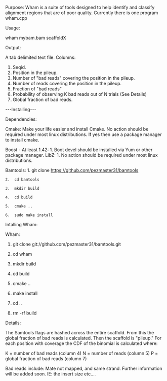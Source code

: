 Purpose:
Wham is a suite of tools designed to help identify and classify alignment regions
that are of poor quality.  Currently there is one program wham.cpp

Usage:

wham mybam.bam scaffoldX 

Output:

A tab delimited text file.
Columns:

1. Seqid.
2. Position in the pileup. 
3. Number of "bad reads" covering the position in the pileup.
4. Number of reads covering the position in the pileup.
5. Fraction of "bad reads"
6. Probability of observing K bad reads out of N trials (See Details)
7. Global fraction of bad reads.

---Installing---

Dependencies:

  Cmake:
    Make your life easier and install Cmake.  No action should be required under most linux distributions. 
    If yes then use a package manager to install cmake.

  Boost - At least 1.42:
    1.  Boot devel should be installed via Yum or other package manager.
  LibZ:
    1. No action should be required under most linux distributions.

  Bamtools: 
    1.  git clone https://github.com/pezmaster31/bamtools
    
    2.  cd bamtools
    
    3.  mkdir build
    
    4.  cd build
    
    5.  cmake ..
    
    6.  sudo make install

Intalling Wham:

  Wham:
   1.  git clone git://github.com/pezmaster31/bamtools.git
   
   2.  cd wham
   
   3.  mkdir build
   
   4.  cd build
   
   5.  cmake ..
  
   6.  make install
   
   7.  cd ..
   
   8.  rm -rf build


Details:

The Samtools flags are hashed across the entire scaffold.  From this the global fraction
of bad reads is calculated.  Then the scaffold is "pileup."  For each position with 
coverage the CDF of the binomial is calculated where:

K = number of bad reads (column 4)
N = number of reads  (column 5)
P = global fraction of bad reads (column 7)

Bad reads include: Mate not mapped, and same strand.  Further information will be added
soon.  IE: the insert size etc....
